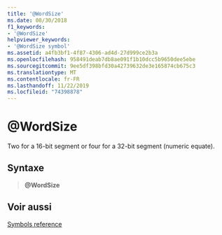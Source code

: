 ```yaml
---
title: '@WordSize'
ms.date: 08/30/2018
f1_keywords:
- '@WordSize'
helpviewer_keywords:
- '@WordSize symbol'
ms.assetid: a4fb3bf1-4f87-4306-ad4d-27d999ce2b3a
ms.openlocfilehash: 958491deab7db8ae091f1b10dcc5b9650dee5ebe
ms.sourcegitcommit: 9ee5df398bfd30a42739632de3e165874cb675c3
ms.translationtype: MT
ms.contentlocale: fr-FR
ms.lasthandoff: 11/22/2019
ms.locfileid: "74398878"
---
```

# <a name="wordsize"></a>\@WordSize

Two for a 16-bit segment or four for a 32-bit segment (numeric equate).

## <a name="syntax"></a>Syntaxe

> **\@WordSize**

## <a name="see-also"></a>Voir aussi

[Symbols reference](symbols-reference.md)
